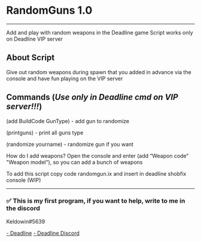 # RandomGuns 1.0
____
Add and play with random weapons in the Deadline game
Script works only on Deadline VIP server

About Script
-----------
Give out random weapons during spawn that you added in advance 
via the console and have fun playing on the VIP server

Commands (*Use only in Deadline cmd on VIP server!!!*)
-----------
(add BuildCode GunType) - add gun to randomize

(printguns) - print all guns type

(randomize yourname) - randomize gun if you want

How do I add weapons?
Open the console and enter (add “Weapon code“ "Weapon model“), so you can add a bunch of weapons

To add this script copy code randomgun.ix and insert in deadline shobfix console (WIP)
____
### :white_check_mark: This is my first program, if you want to help, write to me in the discord
Keldowin#5639

[- Deadline](https://www.roblox.com/games/3837841034/0-21-6-Deadline)
[- Deadline Discord](https://discord.gg/KZMGnVY6Zt)


